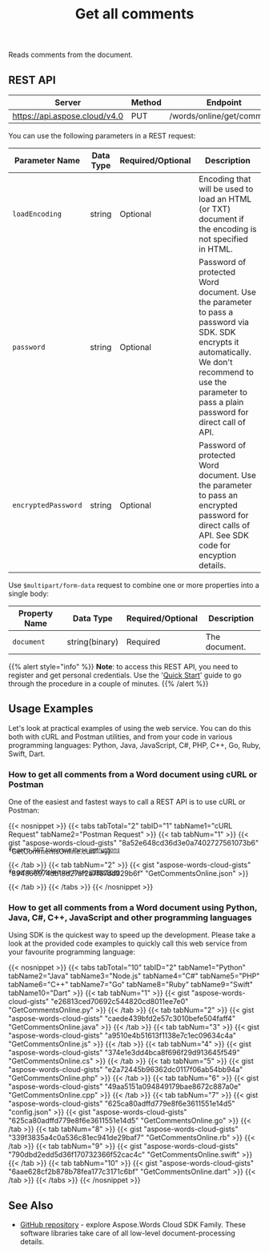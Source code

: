 ﻿---
title: "Get all comments"
second_title: "Aspose Words Cloud Docs"
type: docs
url: /comments/get-all/
aliases: [/get-all-comments-from-a-word-document/]
description: "Get all comments from a Word document"
weight: 40
---

Reads comments from the document.

## REST API

| Server                         | Method | Endpoint             |
|--------------------------------|--------|----------------------|
| https://api.aspose.cloud/v4.0  | PUT    | /words/online/get/comments |

You can use the following parameters in a REST request:

| Parameter Name       | Data Type | Required/Optional  | Description                     |
|----------------------|-----------|--------------------|---------------------------------|
| `loadEncoding`       | string    | Optional           | Encoding that will be used to load an HTML (or TXT) document if the encoding is not specified in HTML. |
| `password`           | string    | Optional           | Password of protected Word document. Use the parameter to pass a password via SDK. SDK encrypts it automatically. We don't recommend to use the parameter to pass a plain password for direct call of API. |
| `encryptedPassword`  | string    | Optional           | Password of protected Word document. Use the parameter to pass an encrypted password for direct calls of API. See SDK code for encyption details. |


Use `$multipart/form-data` request to combine one or more properties into a single body:

| Property Name        | Data Type | Required/Optional  | Description                     |
|----------------------|-----------|--------------------|---------------------------------|
| `document`           | string(binary) | Required           | The document.                                                |

{{% alert style="info" %}}
**Note**: to access this REST API, you need to register and get personal credentials. Use the '[Quick Start](/getting-started/quickstart/)' guide to go through the procedure in a couple of minutes.
{{% /alert %}}


## Usage Examples

Let's look at practical examples of using the web service. You can do this both with cURL and Postman utilities, and from your code in various programming languages: Python, Java, JavaScript, C#, PHP, C++, Go, Ruby, Swift, Dart.

### How to get all comments from a Word document using cURL or Postman

One of the easiest and fastest ways to call a REST API is to use cURL or Postman:

{{< nosnippet >}}
{{< tabs tabTotal="2" tabID="1" tabName1="cURL Request" tabName2="Postman Request" >}}
{{< tab tabNum="1" >}}
{{< gist "aspose-words-cloud-gists" "8a52e648cd36d3e0a7402727561073b6" "GetCommentsOnline.curl" >}}

<p style="margin-top:-32px;font-size:80%;font-style:italic">To get a JWT token use these <a href="/words/getting-started/quickstart/">instructions</a></p>

{{< /tab >}}
{{< tab tabNum="2" >}}
{{< gist "aspose-words-cloud-gists" "894866974db18d27af2a7f67dd929b6f" "GetCommentsOnline.json" >}}

<p style="margin-top:-32px;font-size:80%;font-style:italic">To get a JWT token use these <a href="/words/getting-started/quickstart/">instructions</a></p>

{{< /tab >}}
{{< /tabs >}}
{{< /nosnippet >}}


### How to get all comments from a Word document using Python, Java, C#, C++, JavaScript and other programming languages

Using SDK is the quickest way to speed up the development. Please take a look at the provided code examples to quickly call this web service from your favourite programming language:

{{< nosnippet >}}
{{< tabs tabTotal="10" tabID="2" tabName1="Python" tabName2="Java" tabName3="Node.js" tabName4="C#" tabName5="PHP" tabName6="C++" tabName7="Go" tabName8="Ruby" tabName9="Swift" tabName10="Dart" >}}
{{< tab tabNum="1" >}}
{{< gist "aspose-words-cloud-gists" "e26813ced70692c544820cd8011ee7e0" "GetCommentsOnline.py" >}}
{{< /tab >}}
{{< tab tabNum="2" >}}
{{< gist "aspose-words-cloud-gists" "caede439bfd2e57c3010befe504faff4" "GetCommentsOnline.java" >}}
{{< /tab >}}
{{< tab tabNum="3" >}}
{{< gist "aspose-words-cloud-gists" "a9510e4b51613f1138e7c1ec09634c4a" "GetCommentsOnline.js" >}}
{{< /tab >}}
{{< tab tabNum="4" >}}
{{< gist "aspose-words-cloud-gists" "374e1e3dd4bca8f696f29d913645f549" "GetCommentsOnline.cs" >}}
{{< /tab >}}
{{< tab tabNum="5" >}}
{{< gist "aspose-words-cloud-gists" "e2a72445b96362dc0117f06ab54bb94a" "GetCommentsOnline.php" >}}
{{< /tab >}}
{{< tab tabNum="6" >}}
{{< gist "aspose-words-cloud-gists" "49aa5151a094849179bae8672c887a0e" "GetCommentsOnline.cpp" >}}
{{< /tab >}}
{{< tab tabNum="7" >}}
{{< gist "aspose-words-cloud-gists" "625ca80adffd779e8f6e3611551e14d5" "config.json" >}}
{{< gist "aspose-words-cloud-gists" "625ca80adffd779e8f6e3611551e14d5" "GetCommentsOnline.go" >}}
{{< /tab >}}
{{< tab tabNum="8" >}}
{{< gist "aspose-words-cloud-gists" "339f3835a4c0a536c81ec941de29baf7" "GetCommentsOnline.rb" >}}
{{< /tab >}}
{{< tab tabNum="9" >}}
{{< gist "aspose-words-cloud-gists" "790dbd2edd5d36f170732366f52cac4c" "GetCommentsOnline.swift" >}}
{{< /tab >}}
{{< tab tabNum="10" >}}
{{< gist "aspose-words-cloud-gists" "6aae628cf2b878b78fea177c3171c6bf" "GetCommentsOnline.dart" >}}
{{< /tab >}}
{{< /tabs >}}
{{< /nosnippet >}}


## See Also

 * [GitHub repository](https://github.com/aspose-words-cloud) - explore Aspose.Words Cloud SDK Family. These software libraries take care of all low-level document-processing details.



